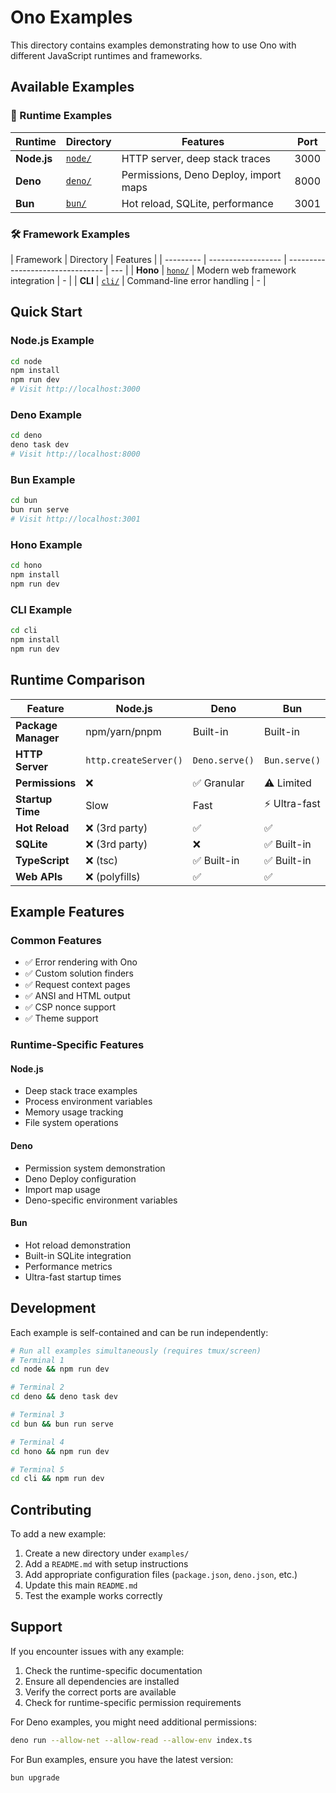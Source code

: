 # Ono Examples

This directory contains examples demonstrating how to use Ono with different JavaScript runtimes and frameworks.

## Available Examples

### 🚀 Runtime Examples

| Runtime     | Directory          | Features                              | Port |
| ----------- | ------------------ | ------------------------------------- | ---- |
| **Node.js** | [`node/`](./node/) | HTTP server, deep stack traces        | 3000 |
| **Deno**    | [`deno/`](./deno/) | Permissions, Deno Deploy, import maps | 8000 |
| **Bun**     | [`bun/`](./bun/)   | Hot reload, SQLite, performance       | 3001 |

### 🛠️ Framework Examples

| Framework | Directory          | Features                         |
| --------- | ------------------ | -------------------------------- | --- |
| **Hono**  | [`hono/`](./hono/) | Modern web framework integration | -   |
| **CLI**   | [`cli/`](./cli/)   | Command-line error handling      | -   |

## Quick Start

### Node.js Example

```bash
cd node
npm install
npm run dev
# Visit http://localhost:3000
```

### Deno Example

```bash
cd deno
deno task dev
# Visit http://localhost:8000
```

### Bun Example

```bash
cd bun
bun run serve
# Visit http://localhost:3001
```

### Hono Example

```bash
cd hono
npm install
npm run dev
```

### CLI Example

```bash
cd cli
npm install
npm run dev
```

## Runtime Comparison

| Feature             | Node.js               | Deno           | Bun           |
| ------------------- | --------------------- | -------------- | ------------- |
| **Package Manager** | npm/yarn/pnpm         | Built-in       | Built-in      |
| **HTTP Server**     | `http.createServer()` | `Deno.serve()` | `Bun.serve()` |
| **Permissions**     | ❌                    | ✅ Granular    | ⚠️ Limited    |
| **Startup Time**    | Slow                  | Fast           | ⚡ Ultra-fast |
| **Hot Reload**      | ❌ (3rd party)        | ✅             | ✅            |
| **SQLite**          | ❌ (3rd party)        | ❌             | ✅ Built-in   |
| **TypeScript**      | ❌ (tsc)              | ✅ Built-in    | ✅ Built-in   |
| **Web APIs**        | ❌ (polyfills)        | ✅             | ✅            |

## Example Features

### Common Features

- ✅ Error rendering with Ono
- ✅ Custom solution finders
- ✅ Request context pages
- ✅ ANSI and HTML output
- ✅ CSP nonce support
- ✅ Theme support

### Runtime-Specific Features

#### Node.js

- Deep stack trace examples
- Process environment variables
- Memory usage tracking
- File system operations

#### Deno

- Permission system demonstration
- Deno Deploy configuration
- Import map usage
- Deno-specific environment variables

#### Bun

- Hot reload demonstration
- Built-in SQLite integration
- Performance metrics
- Ultra-fast startup times

## Development

Each example is self-contained and can be run independently:

```bash
# Run all examples simultaneously (requires tmux/screen)
# Terminal 1
cd node && npm run dev

# Terminal 2
cd deno && deno task dev

# Terminal 3
cd bun && bun run serve

# Terminal 4
cd hono && npm run dev

# Terminal 5
cd cli && npm run dev
```

## Contributing

To add a new example:

1. Create a new directory under `examples/`
2. Add a `README.md` with setup instructions
3. Add appropriate configuration files (`package.json`, `deno.json`, etc.)
4. Update this main `README.md`
5. Test the example works correctly

## Support

If you encounter issues with any example:

1. Check the runtime-specific documentation
2. Ensure all dependencies are installed
3. Verify the correct ports are available
4. Check for runtime-specific permission requirements

For Deno examples, you might need additional permissions:

```bash
deno run --allow-net --allow-read --allow-env index.ts
```

For Bun examples, ensure you have the latest version:

```bash
bun upgrade
```
